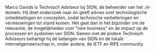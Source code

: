 Marco Davids is Technisch Adviseur bij SIDN, de beheerder van het .nl-domein.
Hij doet onderzoek naar en geeft advies over technologische ontwikkelingen en
concepten, zodat technische verbeteringen en vernieuwingen tot stand komen.
Het gaat dan in het bijzonder om de relevantie, de mogelijkheden voor
"new business" en de impact op de processen en systemen van SIDN.
Samen met de andere Technisch Adviseurs behartigt hij de belangen van SIDN en
de lokale internetgemeenschap in, onder andere, de IETF en RIPE community.
